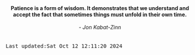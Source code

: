 
<div align="center"><b><span>Patience is a form of wisdom. It demonstrates that we understand and accept the fact that sometimes things must unfold in their own time.</span></b><br><br><i> - Jon Kabat-Zinn</i></div>
<br><br><kbd>Last updated:Sat Oct 12 12:11:20 2024</kbd>